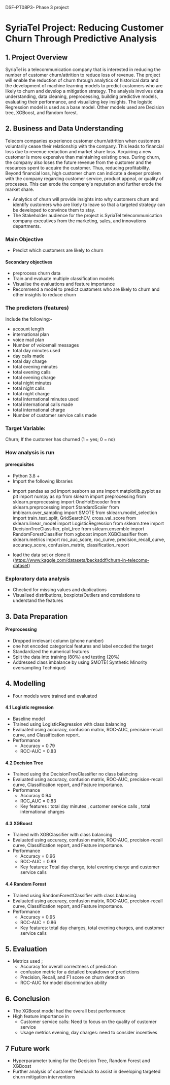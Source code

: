  DSF-PT08P3- Phase 3 project 
# SyriaTel Project: Reducing Customer Churn Through Predictive Analysis 

## 1. Project Overview
SyriaTel is a telecommunication company that is interested in reducing the number of customer churn/attrition to reduce loss of revenue. The project will enable the reduction of churn through analytics of historical data and the development of machine learning models to predict customers who are likely to churn and develop a mitigation strategy. The analysis involves data understanding, data cleaning, preprocessing, building predictive models, evaluating their performance, and visualizing key insights. The logistic Regression model is used as a base model. Other models used are Decision tree, XGBoost, and Random forest.   

## 2. Business and Data Understanding
Telecom companies experience customer churn/attrition when customers voluntarily cease their relationship with the company. This leads to financial loss due to revenue reduction and market share loss. Acquiring a new customer is more expensive than maintaining existing ones. During churn, the company also loses the future revenue from the customer and the resources spent to acquire the customer. Thus, reducing profitability. Beyond financial loss, high customer churn can indicate a deeper problem with the company regarding customer service, product appeal, or quality of processes. This can erode the company's reputation and further erode the market share.
* Analytics of churn will provide insights into why customers churn and identify customers who are likely to leave so that a targeted strategy can be developed to convince them to stay. 
* The Stakeholder audience for the project is SyriaTel telecommunication company executives from the marketing, sales, and innovations departments.

### Main Objective
* Predict which customers are likely to churn
  
#### Secondary objectives
* preprocess churn data
* Train and evaluate multiple classification models
* Visualise the evaluations and feature importance
* Recommend a model to predict customers who are likely to churn  and other insights to reduce churn 

### The predictors (features) 
Include the following:- 
* account length
* international plan
* voice mail plan
* Number of voicemail messages
* total day minutes used
* day calls made
* total day charge
* total evening minutes
* total evening calls
* total evening charge
* total night minutes
* total night calls
* total night charge
* total international minutes used
* total international calls made
* total international charge
* Number of customer service calls made

### Target Variable:
Churn; If the customer has churned (1 = yes; 0 = no)

### How analysis is run
#### prerequisites 
* Python 3.8 +
* Import the following libraries

- import pandas as pd 
 import seaborn as sns 
 import matplotlib.pyplot as plt
import numpy as np
from sklearn import preprocessing
from sklearn.preprocessing import OneHotEncoder
from sklearn.preprocessing import StandardScaler
from imblearn.over_sampling import SMOTE
from sklearn.model_selection import train_test_split, GridSearchCV, cross_val_score
from sklearn.linear_model import LogisticRegression
from sklearn.tree import DecisionTreeClassifier, plot_tree
from sklearn.ensemble import RandomForestClassifier
from xgboost import XGBClassifier
from sklearn.metrics import roc_auc_score, roc_curve, precision_recall_curve, accuracy_score, confusion_matrix, classification_report

 * load the data set or clone it (https://www.kaggle.com/datasets/becksddf/churn-in-telecoms-dataset)
    
### Exploratory data analysis 
* Checked for missing values and duplications
* Visualised distributions, boxplots(Outliers and correlations to understand the features  

## 3. Data Preparation
#### Preprocessing 
* Dropped irrelevant column (phone number)
* one hot encoded categorical features and label encoded the target
* Standardized the numerical features
* Split the data into training (80%) and testing (20%)
* Addressed class imbalance by using SMOTE( Synthetic Minority oversampling Technique)
  
## 4. Modelling
* Four models were trained and evaluated
   
#### 4.1 Logistic regression
* Baseline model
* Trained using LogisticRegression with class balancing
* Evaluated using accuracy, confusion matrix, ROC-AUC, precision-recall curve, and Classification report.
* Performance
  - Accuracy = 0.79
  - ROC-AUC = 0.83

#### 4.2 Decision Tree
* Trained using the DecisionTreeClassifier no class balancing
* Evaluated using accuracy, confusion matrix, ROC-AUC, precision-recall curve, Classification report, and Feature importance.
* Performance
  - Accuracy 0.94
  - ROC_AUC = 0.83
  - Key features : total day minutes , customer service calls , total international charges
 
#### 4.3 XGBoost   
* Trained with XGBClassifier with class balancing
* Evaluated using accuracy, confusion matrix, ROC-AUC, precision-recall curve, Classification report, and Feature importance.
* Performance
  - Accuracy = 0.96
  - ROC-AUC = 0.89
  - Key features: Total day charge, total evening charge and customer service calls

#### 4.4  Random Forest
* Trained using RandomForestClassifier with class balancing
* Evaluated using accuracy, confusion matrix, ROC-AUC, precision-recall curve, Classification report, and Feature importance.
* Performance
  -  Accuracy = 0.95
  -  ROC-AUC =  0.86
  -  Key features: total day charges, total evening charges, and customer service calls

## 5. Evaluation
* Metrics used ;
  - Accuracy for overall correctness of prediction
  - confusion metric for a detailed breakdown of predictions
  - Precision, Recall, and F1 score on churn detection
  - ROC-AUC for model discrimination ability 

## 6. Conclusion
* The XGBoost model had the overall best performance
* High feature importance in 
  - Customer service calls: Need to focus on the quality of customer service
  - Usage metrics evening, day charges: need to consider incentives

## 7 Future work 
* Hyperparameter tuning for the Decision Tree, Random Forest and XGBoost
* Further analysis of customer feedback  to assist in developing  targeted churn mitigation interventions 
























